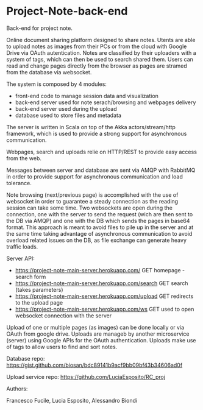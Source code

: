# Project-Note-back-end
Back-end for project note.

Online document sharing platform designed to share notes.
Utents are able to upload notes as images from their PCs or from the cloud with Google Drive via OAuth autentication.
Notes are classified by their uploaders with a system of tags, which can then be used to search shared them.
Users can read and change pages directly from the browser as pages are stramed from the database via websocket.

The system is composed by 4 modules:
-   front-end code to manage session data and visualization
-   back-end server used for note serach/browsing and webpages delivery
-   back-end server used during the upload
-   database used to store files and metadata

The server is written in Scala on top of the Akka actors/stream/http framework, which is used to provide a strong support for asynchronous communication.

Webpages, search and uploads relie on HTTP/REST to provide easy access from the web.

Messages between server and database are sent via AMQP with RabbitMQ in order to provide support for asynchronous communication and      load tolerance.

Note browsing (next/previous page) is accomplished with the use of websocket in order to guarantee a steady connection as the reading    session can take some time. Two websockets are open during the connection, one with the server to send the request (wich are then sent    to the DB via AMQP) and one with the DB which sends the pages in base64 format. This approach is meant to avoid files to pile up in      the server and at the same time taking advantage of asynchronous communication to avoid overload related issues on the DB, as file        exchange can generate heavy traffic loads.

Server API:
- https://project-note-main-server.herokuapp.com/         GET homepage - search form
- https://project-note-main-server.herokuapp.com/search   GET search (takes parameters)
- https://project-note-main-server.herokuapp.com/upload   GET redirects to the upload page
- https://project-note-main-server.herokuapp.com/ws       GET used to open websocket connection with the server

Upload of one or multiple pages (as images) can be done locally or via OAuth from google drive.
Uploads are manageb by another microservice (server) using Google APIs for the OAuth authentication.
Uploads make use of tags to allow users to find and sort notes.

Database repo: https://gist.github.com/biosan/bdc89141b9acf9bb09bf43b34606ad0f

Upload service repo: https://github.com/LuciaEsposito/RC_proj

Authors: 

Francesco Fucile, 
Lucia Esposito, 
Alessandro Biondi
